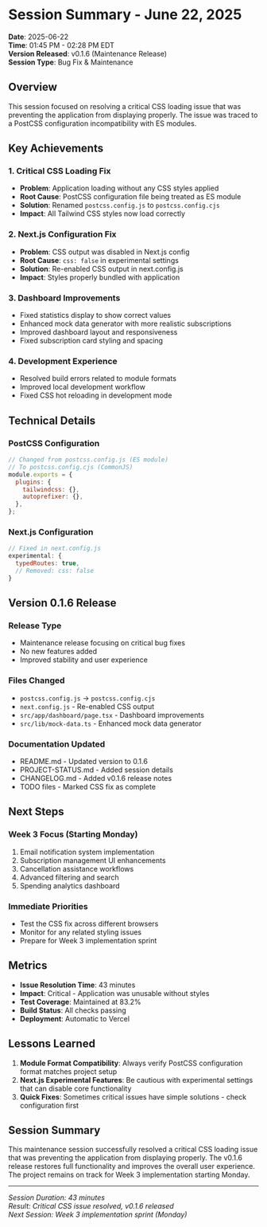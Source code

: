 # Session Summary - June 22, 2025

**Date**: 2025-06-22  
**Time**: 01:45 PM - 02:28 PM EDT  
**Version Released**: v0.1.6 (Maintenance Release)  
**Session Type**: Bug Fix & Maintenance  

## Overview

This session focused on resolving a critical CSS loading issue that was preventing the application from displaying properly. The issue was traced to a PostCSS configuration incompatibility with ES modules.

## Key Achievements

### 1. Critical CSS Loading Fix
- **Problem**: Application loading without any CSS styles applied
- **Root Cause**: PostCSS configuration file being treated as ES module
- **Solution**: Renamed `postcss.config.js` to `postcss.config.cjs`
- **Impact**: All Tailwind CSS styles now load correctly

### 2. Next.js Configuration Fix
- **Problem**: CSS output was disabled in Next.js config
- **Root Cause**: `css: false` in experimental settings
- **Solution**: Re-enabled CSS output in next.config.js
- **Impact**: Styles properly bundled with application

### 3. Dashboard Improvements
- Fixed statistics display to show correct values
- Enhanced mock data generator with more realistic subscriptions
- Improved dashboard layout and responsiveness
- Fixed subscription card styling and spacing

### 4. Development Experience
- Resolved build errors related to module formats
- Improved local development workflow
- Fixed CSS hot reloading in development mode

## Technical Details

### PostCSS Configuration
```javascript
// Changed from postcss.config.js (ES module)
// To postcss.config.cjs (CommonJS)
module.exports = {
  plugins: {
    tailwindcss: {},
    autoprefixer: {},
  },
};
```

### Next.js Configuration
```javascript
// Fixed in next.config.js
experimental: {
  typedRoutes: true,
  // Removed: css: false
}
```

## Version 0.1.6 Release

### Release Type
- Maintenance release focusing on critical bug fixes
- No new features added
- Improved stability and user experience

### Files Changed
- `postcss.config.js` → `postcss.config.cjs`
- `next.config.js` - Re-enabled CSS output
- `src/app/dashboard/page.tsx` - Dashboard improvements
- `src/lib/mock-data.ts` - Enhanced mock data generator

### Documentation Updated
- README.md - Updated version to 0.1.6
- PROJECT-STATUS.md - Added session details
- CHANGELOG.md - Added v0.1.6 release notes
- TODO files - Marked CSS fix as complete

## Next Steps

### Week 3 Focus (Starting Monday)
1. Email notification system implementation
2. Subscription management UI enhancements
3. Cancellation assistance workflows
4. Advanced filtering and search
5. Spending analytics dashboard

### Immediate Priorities
- Test the CSS fix across different browsers
- Monitor for any related styling issues
- Prepare for Week 3 implementation sprint

## Metrics

- **Issue Resolution Time**: 43 minutes
- **Impact**: Critical - Application was unusable without styles
- **Test Coverage**: Maintained at 83.2%
- **Build Status**: All checks passing
- **Deployment**: Automatic to Vercel

## Lessons Learned

1. **Module Format Compatibility**: Always verify PostCSS configuration format matches project setup
2. **Next.js Experimental Features**: Be cautious with experimental settings that can disable core functionality
3. **Quick Fixes**: Sometimes critical issues have simple solutions - check configuration first

## Session Summary

This maintenance session successfully resolved a critical CSS loading issue that was preventing the application from displaying properly. The v0.1.6 release restores full functionality and improves the overall user experience. The project remains on track for Week 3 implementation starting Monday.

---

*Session Duration: 43 minutes*  
*Result: Critical CSS issue resolved, v0.1.6 released*  
*Next Session: Week 3 implementation sprint (Monday)*